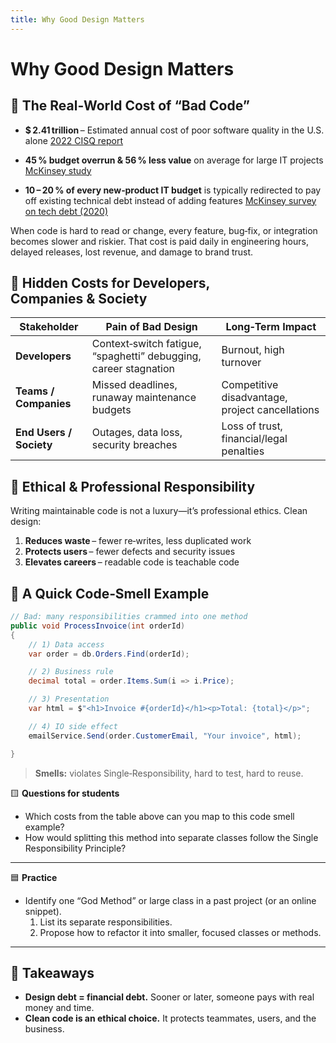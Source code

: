 ```yaml
---
title: Why Good Design Matters
---
```


# Why Good Design Matters

## 🔹 The Real‑World Cost of “Bad Code”

- **$ 2.41 trillion** – Estimated annual cost of poor software quality in the U.S. alone [2022 CISQ report](https://www.it-cisq.org/the-cost-of-poor-quality-software-in-the-us-a-2022-report/)
- **45 % budget overrun & 56 % less value** on average for large IT projects [McKinsey study](https://www.mckinsey.com/~/media/McKinsey/Business%20Functions/McKinsey%20Digital/Our%20Insights/Delivering%20large%20scale%20IT%20projects%20on%20time%20on%20budget%20and%20on%20value/Delivering%20large%20scale%20IT%20projects%20on%20time%20on%20budget%20and%20on%20value.pdf)

- **10 – 20 % of every new‑product IT budget** is typically redirected to pay off existing technical debt instead of adding features [McKinsey survey on tech debt (2020)](https://www.mckinsey.com/capabilities/mckinsey-digital/our-insights/tech-debt-reclaiming-tech-equity)

When code is hard to read or change, every feature, bug‑fix, or integration becomes slower and riskier. That cost is paid daily in engineering hours, delayed releases, lost revenue, and damage to brand trust.

## 🔹 Hidden Costs for Developers, Companies & Society

| Stakeholder             | Pain of Bad Design                                               | Long‑Term Impact                                |
| ----------------------- | ---------------------------------------------------------------- | ----------------------------------------------- |
| **Developers**          | Context‑switch fatigue, “spaghetti” debugging, career stagnation | Burnout, high turnover                          |
| **Teams / Companies**   | Missed deadlines, runaway maintenance budgets                    | Competitive disadvantage, project cancellations |
| **End Users / Society** | Outages, data loss, security breaches                            | Loss of trust, financial/legal penalties        |

## 🔹 Ethical & Professional Responsibility

Writing maintainable code is not a luxury—it’s professional ethics. Clean design:

1. **Reduces waste** – fewer re‑writes, less duplicated work
2. **Protects users** – fewer defects and security issues
3. **Elevates careers** – readable code is teachable code

## 🔹 A Quick Code‑Smell Example

```csharp
// Bad: many responsibilities crammed into one method
public void ProcessInvoice(int orderId)
{
    // 1) Data access
    var order = db.Orders.Find(orderId);

    // 2) Business rule
    decimal total = order.Items.Sum(i => i.Price);

    // 3) Presentation
    var html = $"<h1>Invoice #{orderId}</h1><p>Total: {total}</p>";

    // 4) IO side effect
    emailService.Send(order.CustomerEmail, "Your invoice", html);

}
```

> **Smells:** violates Single‑Responsibility, hard to test, hard to reuse.

🟨 **Questions for students**

- Which costs from the table above can you map to this code smell example?
- How would splitting this method into separate classes follow the Single Responsibility Principle?

---

🟦 **Practice**

- Identify one “God Method” or large class in a past project (or an online snippet).
  1. List its separate responsibilities.
  2. Propose how to refactor it into smaller, focused classes or methods.

---

## 🧹 Takeaways

- **Design debt = financial debt.** Sooner or later, someone pays with real money and time.
- **Clean code is an ethical choice.** It protects teammates, users, and the business.
